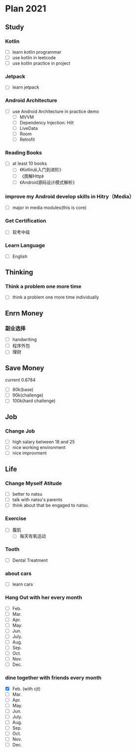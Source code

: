 # Plan 2021

## Study

### Kotlin

- [ ] learn kotlin programmar
- [ ] use kotlin in leetcode
- [ ] use kotlin practice in project

### Jetpack

- [ ] learn jetpack

### Android Architecture

- [ ] use Android Architecture in practice demo
  - [ ] MVVM
  - [ ] Dependency Injection: Hilt
  - [ ] LiveData
  - [ ] Room
  - [ ] Retrofit

### Reading Books

- [ ] at least 10 books
  - [ ] 《Kotlin从入门到进阶》
  - [ ] 《图解Http》
  - [ ] 《Android源码设计模式解析》

### improve my Android develop skills in Hitry（Media）

- [ ] major in media modules(this is core)

### Get Certification

- [ ] 软考中级

### Learn Language

- [ ] English

## Thinking

### Think a problem one more time

- [ ] think a problem one more time individually

## Enrn Money

### 副业选择

- [ ] handwriting
- [ ] 程序外包
- [ ] 理财

## Save Money

current 0.6784

- [ ] 80k(base)
- [ ] 90k(challenge)
- [ ] 100k(hard challenge)

## Job

### Change Job

- [ ] high salary between 18 and 25
- [ ] nice working environment
- [ ] nice improvment

## Life

### Change Myself Atitude

- [ ] better to natsu
- [ ] talk with natsu's parents
- [ ] think about that be engaged to natsu.

### Exercise

- [ ] 腹肌
  - [ ] 每天有氧运动

### Tooth

- [ ] Dental Treatment

### about cars

- [ ] learn cars

### Hang Out with her every month

- [ ] Feb.
- [ ] Mar.
- [ ] Apr.
- [ ] May.
- [ ] Jun.
- [ ] July.
- [ ] Aug.
- [ ] Sep.
- [ ] Oct.
- [ ] Nov.
- [ ] Dec.

### dine together with friends every month

- [x] Feb. (with cjt)
- [ ] Mar.
- [ ] Apr.
- [ ] May.
- [ ] Jun.
- [ ] July.
- [ ] Aug.
- [ ] Sep.
- [ ] Oct.
- [ ] Nov.
- [ ] Dec.
